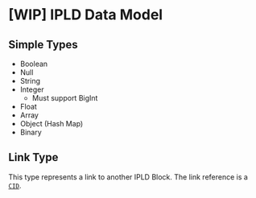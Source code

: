 # [WIP] IPLD Data Model

## Simple Types

* Boolean
* Null
* String
* Integer
  * Must support BigInt
* Float
* Array
* Object (Hash Map)
* Binary

## Link Type

This type represents a link to another IPLD Block. The link reference
is a [`CID`]('./CID.md).

